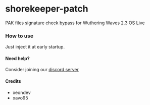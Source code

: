 # shorekeeper-patch

PAK files signature check bypass for Wuthering Waves 2.3 OS Live

### How to use
Just inject it at early startup.

#### Need help?
Consider joining our [discord server](https://discord.gg/reversedrooms)

#### Credits
- xeondev
- xavo95